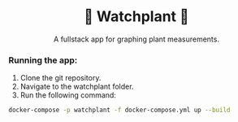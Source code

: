 <div align="center">
    <h1>🌿 Watchplant 🌿</h1>
    <p>
      A fullstack app for graphing plant measurements.
    </p>
</div>
<div>
    <h3>
      Running the app:
    </h3>
</div>

1. Clone the git repository.
2. Navigate to the watchplant folder.
3. Run the following command:
```bash 
docker-compose -p watchplant -f docker-compose.yml up --build
```
